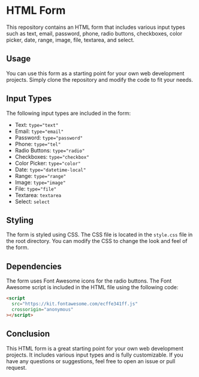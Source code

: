 # HTML Form

This repository contains an HTML form that includes various input types such as text, email, password, phone, radio buttons, checkboxes, color picker, date, range, image, file, textarea, and select.

## Usage

You can use this form as a starting point for your own web development projects. Simply clone the repository and modify the code to fit your needs.

## Input Types

The following input types are included in the form:

- Text: `type="text"`
- Email: `type="email"`
- Password: `type="password"`
- Phone: `type="tel"`
- Radio Buttons: `type="radio"`
- Checkboxes: `type="checkbox"`
- Color Picker: `type="color"`
- Date: `type="datetime-local"`
- Range: `type="range"`
- Image: `type="image"`
- File: `type="file"`
- Textarea: `textarea`
- Select: `select`

## Styling

The form is styled using CSS. The CSS file is located in the `style.css` file in the root directory. You can modify the CSS to change the look and feel of the form.

## Dependencies

The form uses Font Awesome icons for the radio buttons. The Font Awesome script is included in the HTML file using the following code:

```html
<script
  src="https://kit.fontawesome.com/ecffe341ff.js"
  crossorigin="anonymous"
></script>
```

## Conclusion

This HTML form is a great starting point for your own web development projects. It includes various input types and is fully customizable. If you have any questions or suggestions, feel free to open an issue or pull request.

